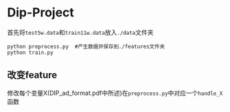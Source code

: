 # Dip-Project


首先将`test5w.data`和`train11w.data`放入`./data`文件夹  
 
```
python preprocess.py  #产生数据并保存到./features文件夹
python train.py
```

## 改变feature

修改每个变量X(DIP_ad_format.pdf中所述)在`preprocess.py`中对应一个`handle_X`函数  